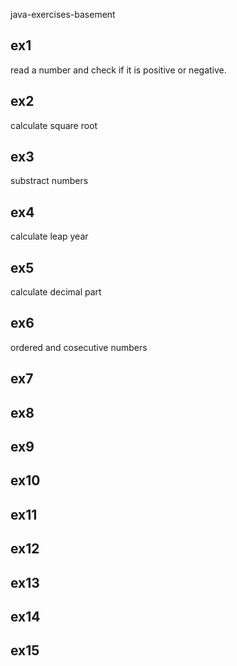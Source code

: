 java-exercises-basement

## ex1
read a number and check if it is positive or negative.
## ex2
calculate square root
## ex3
substract numbers
## ex4
calculate leap year
## ex5
calculate decimal part
## ex6
ordered and cosecutive numbers

## ex7

## ex8

## ex9

## ex10

## ex11

## ex12

## ex13

## ex14

## ex15
